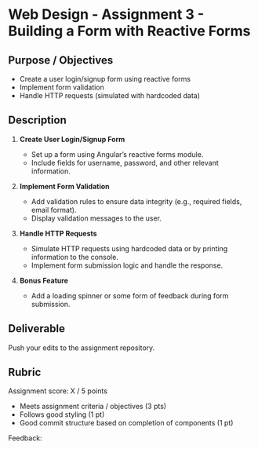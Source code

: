 # Web Design - Assignment 3 - Building a Form with Reactive Forms

## Purpose / Objectives
- Create a user login/signup form using reactive forms
- Implement form validation
- Handle HTTP requests (simulated with hardcoded data)

## Description
1. **Create User Login/Signup Form**
   - Set up a form using Angular’s reactive forms module.
   - Include fields for username, password, and other relevant information.
 
2. **Implement Form Validation**
   - Add validation rules to ensure data integrity (e.g., required fields, email format).
   - Display validation messages to the user.
 
3. **Handle HTTP Requests**
   - Simulate HTTP requests using hardcoded data or by printing information to the console.
   - Implement form submission logic and handle the response.

4. **Bonus Feature**
   - Add a loading spinner or some form of feedback during form submission.

## Deliverable
Push your edits to the assignment repository.

## Rubric

Assignment score: X / 5 points

- Meets assignment criteria / objectives (3 pts)
- Follows good styling (1 pt)
- Good commit structure based on completion of components (1 pt)

Feedback: